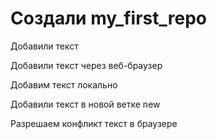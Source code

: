 ﻿# Cоздали my_first_repo

Добавили текст

Добавили текст через веб-браузер

Добавим текст локально

Добавили текст в новой ветке new

Разрешаем конфликт текст в браузере 
